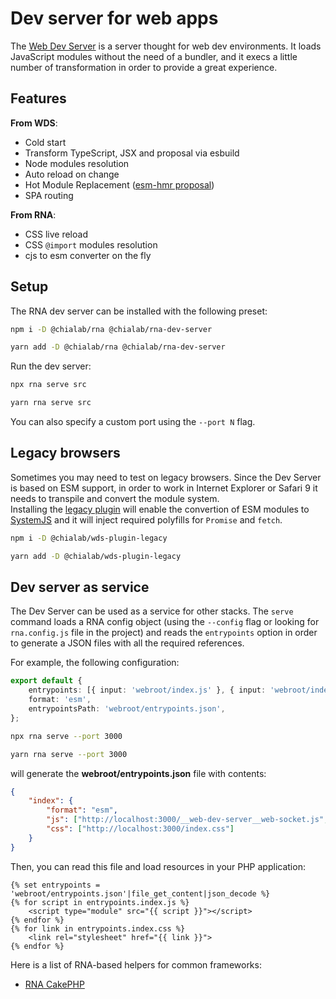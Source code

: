 # Dev server for web apps

The [Web Dev Server](https://modern-web.dev/docs/dev-server/overview/) is a server thought for web dev environments. It loads JavaScript modules without the need of a bundler, and it execs a little number of transformation in order to provide a great experience.

## Features

**From WDS**:

-   Cold start
-   Transform TypeScript, JSX and proposal via esbuild
-   Node modules resolution
-   Auto reload on change
-   Hot Module Replacement ([esm-hmr proposal](https://github.com/snowpackjs/esm-hmr))
-   SPA routing

**From RNA**:

-   CSS live reload
-   CSS `@import` modules resolution
-   cjs to esm converter on the fly

## Setup

The RNA dev server can be installed with the following preset:

```sh
npm i -D @chialab/rna @chialab/rna-dev-server
```

```sh
yarn add -D @chialab/rna @chialab/rna-dev-server
```

Run the dev server:

```sh
npx rna serve src
```

```sh
yarn rna serve src
```

You can also specify a custom port using the `--port N` flag.

## Legacy browsers

Sometimes you may need to test on legacy browsers. Since the Dev Server is based on ESM support, in order to work in Internet Explorer or Safari 9 it needs to transpile and convert the module system.  
Installing the [legacy plugin](https://www.npmjs.com/package/@chialab/wds-plugin-legacy) will enable the convertion of ESM modules to [SystemJS](https://github.com/systemjs/systemjs) and it will inject required polyfills for `Promise` and `fetch`.

```sh
npm i -D @chialab/wds-plugin-legacy
```

```sh
yarn add -D @chialab/wds-plugin-legacy
```

## Dev server as service

The Dev Server can be used as a service for other stacks. The `serve` command loads a RNA config object (using the `--config` flag or looking for `rna.config.js` file in the project) and reads the `entrypoints` option in order to generate a JSON files with all the required references.

For example, the following configuration:

```ts
export default {
    entrypoints: [{ input: 'webroot/index.js' }, { input: 'webroot/index.css' }],
    format: 'esm',
    entrypointsPath: 'webroot/entrypoints.json',
};
```

```sh
npx rna serve --port 3000
```

```sh
yarn rna serve --port 3000
```

will generate the **webroot/entrypoints.json** file with contents:

```json
{
    "index": {
        "format": "esm",
        "js": ["http://localhost:3000/__web-dev-server__web-socket.js", "http://localhost:3000/index.js"],
        "css": ["http://localhost:3000/index.css"]
    }
}
```

Then, you can read this file and load resources in your PHP application:

```twig
{% set entrypoints = 'webroot/entrypoints.json'|file_get_content|json_decode %}
{% for script in entrypoints.index.js %}
    <script type="module" src="{{ script }}"></script>
{% endfor %}
{% for link in entrypoints.index.css %}
    <link rel="stylesheet" href="{{ link }}">
{% endfor %}
```

Here is a list of RNA-based helpers for common frameworks:

-   [RNA CakePHP](https://github.com/chialab/rna-cakephp)
